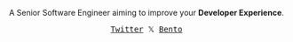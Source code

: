 <p align="center">
    A Senior Software Engineer aiming to improve your <strong>Developer Experience</strong>.
</p>

<p align="center">
  <samp>
    <a href="https://twitter.com/matheusmazeto">Twitter</a> 𝕏
    <a href="https://www.linkedin.com/in/matheusmazeto/">Bento</a>
  </samp>
</p>
